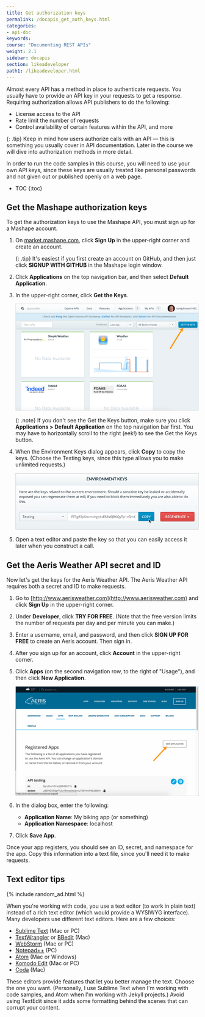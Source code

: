 ```yaml
---
title: Get authorization keys
permalink: /docapis_get_auth_keys.html
categories:
- api-doc
keywords:
course: "Documenting REST APIs"
weight: 2.1
sidebar: docapis
section: likeadeveloper
path1: /likeadeveloper.html
---
```


Almost every API has a method in place to authenticate requests. You usually have to provide an API key in your requests to get a response. Requiring authorization allows API publishers to do the following:

* License access to the API
* Rate limit the number of requests
* Control availability of certain features within the API, and more

{: .tip}
Keep in mind how users authorize calls with an API &mdash; this is something you usually cover in API documentation. Later in the course we will dive into authorization methods in more detail.

In order to run the code samples in this course, you will need to use your own API keys, since these keys are usually treated like personal passwords and not given out or published openly on a web page.

* TOC
{:toc}

## Get the Mashape authorization keys

To get the authorization keys to use the Mashape API, you must sign up for a Mashape account.

1.  On [market.mashape.com](https://market.mashape.com/), click **Sign Up** in the upper-right corner and create an account.

	  {: .tip}
	  It's easiest if you first create an account on GitHub, and then just click **SIGNUP WITH GITHUB** in the Mashape login window.

2.  Click **Applications** on the top navigation bar, and then select **Default Application**.
3.  In the upper-right corner, click **Get the Keys**.

	  <img src="images/mashape_get_keys.png" alt="Mashape -- getting the keys" />

	  {: .note}
	  If you don't see the Get the Keys button, make sure you click <b>Applications > Default Application</b> on the top navigation bar first. You may have to horizontally scroll to the right (eek!) to see the Get the Keys button.

3.  When the Environment Keys dialog appears, click **Copy** to copy the keys. (Choose the Testing keys, since this type allows you to make unlimited requests.)

    <img src="images/environmentkeys.png" alt="Mashape keys" />

4.  Open a text editor and paste the key so that you can easily access it later when you construct a call.

## Get the Aeris Weather API secret and ID

Now let's get the keys for the Aeris Weather API. The Aeris Weather API requires both a secret and ID to make requests.

1.  Go to [http://www.aerisweather.com](http://www.aerisweather.com) and click **Sign Up** in the upper-right corner.
2.  Under **Developer**, click **TRY FOR FREE**. (Note that the free version limits the number of requests per day and per minute you can make.)
3.  Enter a username, email, and password, and then click **SIGN UP FOR FREE** to create an Aeris account. Then sign in.
4.  After you sign up for an account, click **Account** in the upper-right corner.

5.  Click **Apps** (on the second navigation row, to the right of "Usage"), and then click **New Application**.

    <a class="noCrossRef" href="https://www.aerisweather.com/account/apps"><img src="images/aerisaccount.png" alt="Aeris account" /></a>

6.  In the dialog box, enter the following:
    * **Application Name**: My biking app (or something)
    * **Application Namespace**: localhost
7.  Click **Save App**.  

Once your app registers, you should see an ID, secret, and namespace for the app. Copy this information into a text file, since you'll need it to make requests.

## Text editor tips

{% include random_ad.html %}

When you're working with code, you use a text editor (to work in plain text) instead of a rich text editor (which would provide a WYSIWYG interface). Many developers use different text editors. Here are a few choices:

* [Sublime Text](http://www.sublimetext.com/) (Mac or PC)
* [TextWrangler](http://www.barebones.com/products/textwrangler/) or [BBedit](http://www.barebones.com/products/bbedit/) (Mac)
* [WebStorm](https://www.jetbrains.com/webstorm/) (Mac or PC)
* [Notepad++](https://notepad-plus-plus.org/) (PC)
* [Atom](https://atom.io/) (Mac or Windows)
* [Komodo Edit](http://komodoide.com/komodo-edit/) (Mac or PC)
* [Coda](https://panic.com/coda/) (Mac)

These editors provide features that let you better manage the text. Choose the one you want. (Personally, I use Sublime Text when I'm working with code samples, and Atom when I'm working with Jekyll projects.) Avoid using TextEdit since it adds some formatting behind the scenes that can corrupt your content.
